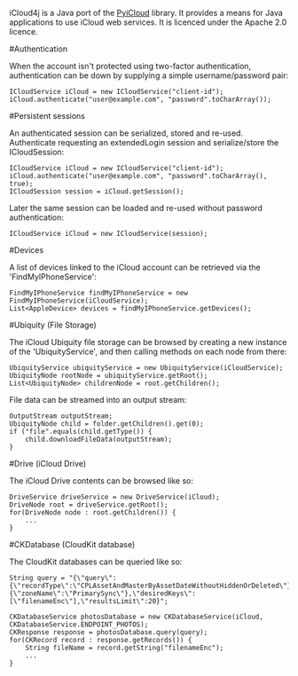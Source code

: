 iCloud4j is a Java port of the [PyiCloud](https://github.com/picklepete/pyicloud) library. It provides a means for Java applications to use iCloud web services.
It is licenced under the Apache 2.0 licence.

#Authentication

When the account isn't protected using two-factor authentication, authentication can be down by supplying a simple
username/password pair:

	ICloudService iCloud = new ICloudService("client-id");
	iCloud.authenticate("user@example.com", "password".toCharArray());

#Persistent sessions

An authenticated session can be serialized, stored and re-used. Authenticate requesting an
extendedLogin session and serialize/store the ICloudSession:

	ICloudService iCloud = new ICloudService("client-id");
	iCloud.authenticate("user@example.com", "password".toCharArray(), true);
	ICloudSession session = iCloud.getSession();

Later the same session can be loaded and re-used without password authentication:

	ICloudService iCloud = new ICloudService(session);

#Devices

A list of devices linked to the iCloud account can be retrieved via the 'FindMyIPhoneService':

	FindMyIPhoneService findMyIPhoneService = new FindMyIPhoneService(iCloudService);
	List<AppleDevice> devices = findMyIPhoneService.getDevices();

#Ubiquity (File Storage)

The iCloud Ubiquity file storage can be browsed by creating a new instance of the 'UbiquityService', and then calling
methods on each node from there:

	UbiquityService ubiquityService = new UbiquityService(iCloudService);
	UbiquityNode rootNode = ubiquityService.getRoot();
	List<UbiquityNode> childrenNode = root.getChildren();

File data can be streamed into an output stream:

	OutputStream outputStream;
	UbiquityNode child = folder.getChildren().get(0);
	if ("file".equals(child.getType()) {
		child.downloadFileData(outputStream);
	}

#Drive (iCloud Drive)

The iCloud Drive contents can be browsed like so:

	DriveService driveService = new DriveService(iCloud);
	DriveNode root = driveService.getRoot();
	for(DriveNode node : root.getChildren()) {
		...
	}

#CKDatabase (CloudKit database)

The CloudKit databases can be queried like so:

	String query = "{\"query\":{\"recordType\":\"CPLAssetAndMasterByAssetDateWithoutHiddenOrDeleted\"},\"zoneID\":{\"zoneName\":\"PrimarySync\"},\"desiredKeys\":[\"filenameEnc\"],\"resultsLimit\":20}";

	CKDatabaseService photosDatabase = new CKDatabaseService(iCloud, CKDatabaseService.ENDPOINT_PHOTOS);
	CKResponse response = photosDatabase.query(query);
	for(CKRecord record : response.getRecords()) {
		String fileName = record.getString("filenameEnc");
		...
	}
